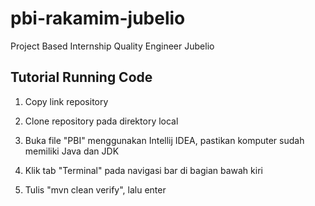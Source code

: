 # pbi-rakamim-jubelio
Project Based Internship Quality Engineer Jubelio

## Tutorial Running Code

1. Copy link repository

2. Clone repository pada direktory local

3. Buka file "PBI" menggunakan Intellij IDEA, pastikan komputer sudah memiliki Java dan JDK

4. Klik tab "Terminal" pada navigasi bar di bagian bawah kiri

5. Tulis "mvn clean verify", lalu enter
